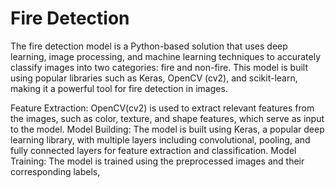 # Fire Detection

The fire detection model is a Python-based solution that uses deep learning, image processing, and machine learning techniques to accurately classify images into two categories: fire and non-fire. This model is built using popular libraries such as Keras, OpenCV (cv2), and scikit-learn, making it a powerful tool for fire detection in images.

Feature Extraction: OpenCV(cv2) is used to extract relevant features from the images, such as color, texture, and shape features, which serve as input to the model.
Model Building: The model is built using Keras, a popular deep learning library, with multiple layers including convolutional, pooling, and fully connected layers for feature extraction and classification.
Model Training: The model is trained using the preprocessed images and their corresponding labels,
